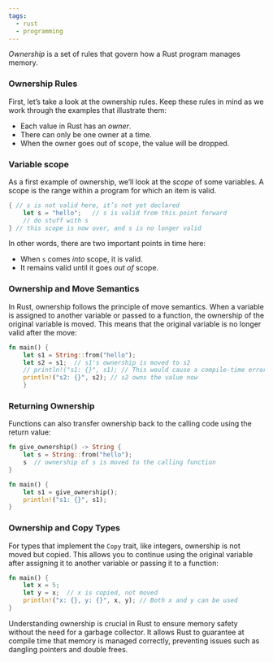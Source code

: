 ```yaml
---
tags:
  - rust
  - programming
---
```

_Ownership_ is a set of rules that govern how a Rust program manages memory.
### Ownership Rules
First, let’s take a look at the ownership rules. Keep these rules in mind as we work through the examples that illustrate them:

- Each value in Rust has an _owner_.
- There can only be one owner at a time.
- When the owner goes out of scope, the value will be dropped.

### Variable scope 
As a first example of ownership, we’ll look at the _scope_ of some variables. A scope is the range within a program for which an item is valid.
```rust
{ // s is not valid here, it’s not yet declared
	let s = "hello";   // s is valid from this point forward
	// do stuff with s
} // this scope is now over, and s is no longer valid
```
In other words, there are two important points in time here:
- When `s` comes _into_ scope, it is valid.
- It remains valid until it goes _out of_ scope.
### Ownership and Move Semantics

In Rust, ownership follows the principle of move semantics. When a variable is assigned to another variable or passed to a function, the ownership of the original variable is moved. This means that the original variable is no longer valid after the move:

```rust
fn main() {     
	let s1 = String::from("hello");
	let s2 = s1;  // s1's ownership is moved to s2     
	// println!("s1: {}", s1); // This would cause a compile-time error     
	println!("s2: {}", s2); // s2 owns the value now 
	}
```
### Returning Ownership

Functions can also transfer ownership back to the calling code using the return value:
```rust
fn give_ownership() -> String {     
	let s = String::from("hello");
	s  // ownership of s is moved to the calling function
}  

fn main() {
	let s1 = give_ownership();
	println!("s1: {}", s1); 
}
```

### Ownership and Copy Types

For types that implement the `Copy` trait, like integers, ownership is not moved but copied. This allows you to continue using the original variable after assigning it to another variable or passing it to a function:
```rust
fn main() { 
	let x = 5;     
	let y = x;  // x is copied, not moved     
	println!("x: {}, y: {}", x, y); // Both x and y can be used 
}
```
Understanding ownership is crucial in Rust to ensure memory safety without the need for a garbage collector. It allows Rust to guarantee at compile time that memory is managed correctly, preventing issues such as dangling pointers and double frees.